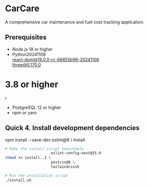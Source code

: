 # CarCare

A comprehensive car maintenance and fuel cost tracking application.

## Prerequisites

- Node.js 18 or higher
- Python20241106 \
   react-dom@19.0.0-rc-66855b96-20241106 \
   three@0.170.0

# 3.8 or higher

r

- PostgreSQL 12 or higher
- npm or yarn

## Quick 4. Install development dependencies

npm install --save-dev eslint@8 \ Install

```bash
# Make the install script executable
                     eslint-config-next@15.0
chmod +x install..3 \
                     postcss@8 \
                     tailwindcsssh

# Run the installation script
./install.sh
```
